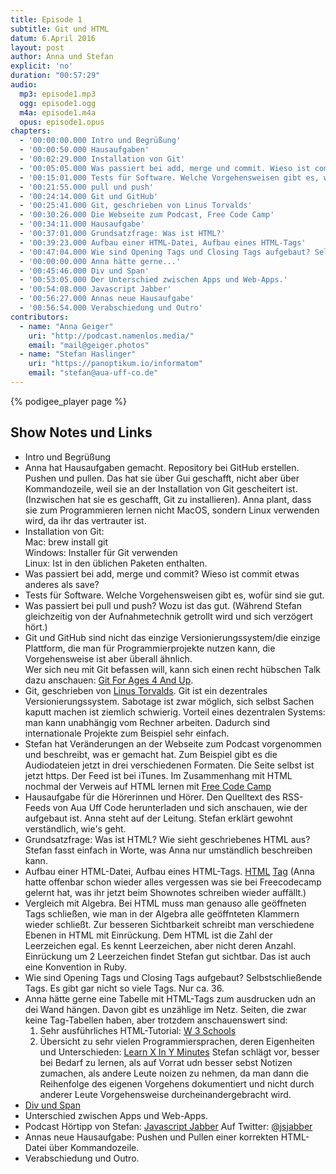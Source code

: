 ```yaml
---
title: Episode 1
subtitle: Git und HTML
datum: 6.April 2016
layout: post
author: Anna und Stefan
explicit: 'no'
duration: "00:57:29"
audio:
  mp3: episode1.mp3
  ogg: episode1.ogg
  m4a: episode1.m4a
  opus: episode1.opus
chapters:
  - '00:00:00.000 Intro und Begrüßung'
  - '00:00:50.000 Hausaufgaben'
  - '00:02:29.000 Installation von Git'
  - '00:05:05.000 Was passiert bei add, merge und commit. Wieso ist commit etwas anderes als save.'
  - '00:15:01.000 Tests für Software. Welche Vorgehensweisen gibt es, wofür sind sie gut.'
  - '00:21:55.000 pull und push'
  - '00:24:14.000 Git und GitHub'
  - '00:25:41.000 Git, geschrieben von Linus Torvalds'
  - '00:30:26.000 Die Webseite zum Podcast, Free Code Camp'
  - '00:34:11.000 Hausaufgabe'
  - '00:37:01.000 Grundsatzfrage: Was ist HTML?'
  - '00:39:23.000 Aufbau einer HTML-Datei, Aufbau eines HTML-Tags'
  - '00:47:04.000 Wie sind Opening Tags und Closing Tags aufgebaut? Selbstschließende Tags.'
  - '00:00:00.000 Anna hätte gerne...'
  - '00:45:46.000 Div und Span'
  - '00:53:05.000 Der Unterschied zwischen Apps und Web-Apps.'
  - '00:54:08.000 Javascript Jabber'
  - '00:56:27.000 Annas neue Hausaufgabe'
  - '00:56:54.000 Verabschiedung und Outro'
contributors:
  - name: "Anna Geiger"
    uri: "http://podcast.namenlos.media/"
    email: "mail@geiger.photos"
  - name: "Stefan Haslinger"
    uri: "https://panoptikum.io/informatom"
    email: "stefan@aua-uff-co.de"
---
```


{% podigee_player page %}

## Show Notes und Links

* Intro und Begrüßung
* Anna hat Hausaufgaben gemacht. Repository bei GitHub erstellen. Pushen und pullen. Das hat sie über Gui geschafft, nicht aber über Kommandozeile, weil sie an der Installation von Git gescheitert ist. (Inzwischen hat sie es geschafft, Git zu installieren). Anna plant, dass sie zum Programmieren lernen nicht MacOS, sondern Linux verwenden wird, da ihr das vertrauter ist.
* Installation von Git:<br/>
  Mac: brew install git<br/>
  Windows: Installer für Git verwenden<br/>
  Linux: Ist in den üblichen Paketen enthalten.
* Was passiert bei add, merge und commit? Wieso ist commit etwas anderes als save?
* Tests für Software. Welche Vorgehensweisen gibt es, wofür sind sie gut.
* Was passiert bei pull und push? Wozu ist das gut. (Während Stefan gleichzeitig von der Aufnahmetechnik getrollt wird und sich verzögert hört.)
* Git und GitHub sind nicht das einzige Versionierungssystem/die einzige Plattform, die man für Programmierprojekte nutzen kann, die Vorgehensweise ist aber überall ähnlich.<br/>
  Wer sich neu mit Git befassen will, kann sich einen recht hübschen Talk dazu anschauen: [Git For Ages 4 And Up](https://www.youtube.com/watch?v=1ffBJ4sVUb4).
* Git, geschrieben von [Linus Torvalds](https://de.wikipedia.org/wiki/Linus_Torvalds). Git ist ein dezentrales Versionierungssystem. Sabotage ist zwar möglich, sich selbst Sachen kaputt machen ist ziemlich schwierig. Vorteil eines dezentralen Systems: man kann unabhängig vom Rechner arbeiten. Dadurch sind internationale Projekte zum Beispiel sehr einfach.
* Stefan hat Veränderungen an der Webseite zum Podcast vorgenommen und beschreibt, was er gemacht hat. Zum Beispiel gibt es die Audiodateien jetzt in drei verschiedenen Formaten. Die Seite selbst ist jetzt https. Der Feed ist bei iTunes. Im Zusammenhang mit HTML nochmal der Verweis auf HTML lernen mit [Free Code Camp](https://www.freecodecamp.com/)
* Hausaufgabe für die Hörerinnen und Hörer. Den Quelltext des RSS-Feeds von Aua Uff Code herunterladen und sich anschauen, wie der aufgebaut ist. Anna steht auf der Leitung. Stefan erklärt gewohnt verständlich, wie's geht.
* Grundsatzfrage: Was ist HTML? Wie sieht geschriebenes HTML aus? Stefan fasst einfach in Worte, was Anna nur umständlich beschreiben kann.
* Aufbau einer HTML-Datei, Aufbau eines HTML-Tags. [HTML](https://de.wikipedia.org/wiki/Hypertext_Markup_Language) [Tag](https://de.wikipedia.org/wiki/Tag_(Informatik)) (Anna hatte offenbar schon wieder alles vergessen was sie bei Freecodecamp gelernt hat, was ihr jetzt beim Shownotes schreiben wieder auffällt.)
* Vergleich mit Algebra. Bei HTML muss man genauso alle geöffneten Tags schließen, wie man in der Algebra alle geöffnteten Klammern wieder schließt. Zur besseren Sichtbarkeit schreibt man verschiedene Ebenen in HTML mit Einrückung. Dem HTML ist die Zahl der Leerzeichen egal. Es kennt Leerzeichen, aber nicht deren Anzahl. Einrückung um 2 Leerzeichen findet Stefan gut sichtbar. Das ist auch eine Konvention in Ruby.
* Wie sind Opening Tags und Closing Tags aufgebaut? Selbstschließende Tags. Es gibt gar nicht so viele Tags. Nur ca. 36.
* Anna hätte gerne eine Tabelle mit HTML-Tags zum ausdrucken udn an dei Wand hängen. Davon gibt es unzählige im Netz. Seiten, die zwar keine Tag-Tabellen haben, aber trotzdem anschauenswert sind: <br/>
  1. Sehr ausführliches HTML-Tutorial: [W 3 Schools](http://www.w3schools.com/) <br/>
  2. Übersicht zu sehr vielen Programmiersprachen, deren Eigenheiten und Unterschieden: [Learn X In Y Minutes](https://learnxinyminutes.com/) Stefan schlägt vor, besser bei Bedarf zu lernen, als auf Vorrat udn besser sebst Notizen zumachen, als andere Leute noizen zu nehmen, da man dann die Reihenfolge des eigenen Vorgehens dokumentiert und nicht durch anderer Leute Vorgehensweise durcheinandergebracht wird.
* [Div und Span](https://en.wikipedia.org/wiki/Span_and_div)
* Unterschied zwischen Apps und Web-Apps.
* Podcast Hörtipp von Stefan: [Javascript Jabber](https://itunes.apple.com/us/podcast/javascript-jabber/id496893300?mt=2) Auf Twitter: [@jsjabber](https://twitter.com/jsjabber)
* Annas neue Hausaufgabe: Pushen und Pullen einer korrekten HTML-Datei über Kommandozeile.
* Verabschiedung und Outro.
